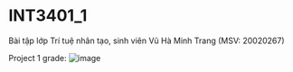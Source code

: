# INT3401_1
Bài tập lớp Trí tuệ nhân tạo, sinh viên Vũ Hà Minh Trang (MSV: 20020267)

Project 1 grade:
![image](https://user-images.githubusercontent.com/78261243/163525748-2696b42e-f64e-453e-88b2-c8a078b76ec6.png)
